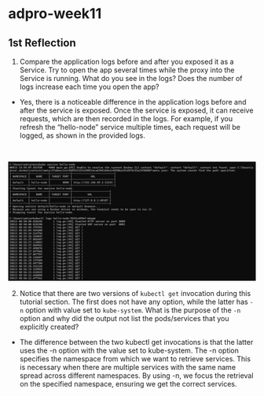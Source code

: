# adpro-week11

## 1st Reflection

1. Compare the application logs before and after you exposed it as a Service. Try to open the app several times while the proxy into the Service is running. What do you see in the logs? Does the number of logs increase each time you open the app?

- Yes, there is a noticeable difference in the application logs before and after the service is exposed. Once the service is exposed, it can receive requests, which are then recorded in the logs. For example, if you refresh the “hello-node” service multiple times, each request will be logged, as shown in the provided logs.

<br>

![alt text](image.png)


2. Notice that there are two versions of `kubectl get` invocation during this tutorial section. The first does not have any option, while the latter has `-n` option with value set to `kube-system`. What is the purpose of the `-n` option and why did the output not list the pods/services that you explicitly created?

- The difference between the two kubectl get invocations is that the latter uses the -n option with the value set to kube-system. The -n option specifies the namespace from which we want to retrieve services. This is necessary when there are multiple services with the same name spread across different namespaces. By using -n, we focus the retrieval on the specified namespace, ensuring we get the correct services.

